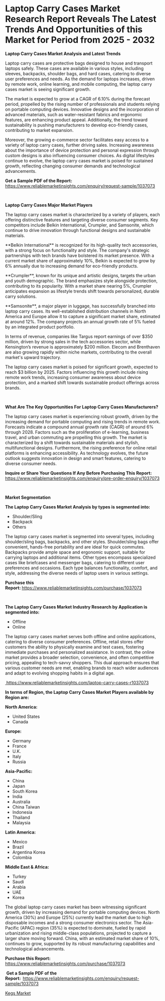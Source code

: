 <p><h1>Laptop Carry Cases Market Research Report Reveals The Latest Trends And Opportunities of this Market for Period from 2025 - 2032</h1></p><p><strong>Laptop Carry Cases Market Analysis and Latest Trends</strong></p>
<p><p>Laptop carry cases are protective bags designed to house and transport laptops safely. These cases are available in various styles, including sleeves, backpacks, shoulder bags, and hard cases, catering to diverse user preferences and needs. As the demand for laptops increases, driven by remote work, online learning, and mobile computing, the laptop carry cases market is seeing significant growth.</p><p>The market is expected to grow at a CAGR of 6.10% during the forecast period, propelled by the rising number of professionals and students relying on portable computing devices. Innovative designs and the incorporation of advanced materials, such as water-resistant fabrics and ergonomic features, are enhancing product appeal. Additionally, the trend toward sustainability is pushing manufacturers to develop eco-friendly cases, contributing to market expansion. </p><p>Moreover, the growing e-commerce sector facilitates easy access to a variety of laptop carry cases, further driving sales. Increasing awareness about the importance of device protection and personal expression through custom designs is also influencing consumer choices. As digital lifestyles continue to evolve, the laptop carry cases market is poised for sustained growth, reflecting changing consumer demands and technological advancements.</p></p>
<p><strong>Get a Sample PDF of the Report:&nbsp;</strong> <a href="https://www.reliablemarketinsights.com/enquiry/request-sample/1037073?utm_campaign=2232&utm_medium=2&utm_source=Github&utm_content=ia&utm_term=04042025&utm_id=laptop-carry-cases">https://www.reliablemarketinsights.com/enquiry/request-sample/1037073</a></p>
<p>&nbsp;</p>
<p><strong>Laptop Carry Cases Major Market Players</strong></p>
<p><p>The laptop carry cases market is characterized by a variety of players, each offering distinctive features and targeting diverse consumer segments. Key competitors include Belkin International, Crumpler, and Samsonite, which continue to drive innovation through functional designs and sustainable materials.</p><p>**Belkin International** is recognized for its high-quality tech accessories, with a strong focus on functionality and style. The company's strategic partnerships with tech brands have bolstered its market presence. With a current market share of approximately 10%, Belkin is expected to grow by 6% annually due to increasing demand for eco-friendly products.</p><p>**Crumpler**, known for its unique and artistic designs, targets the urban and youth demographic. The brand emphasizes style alongside protection, contributing to its popularity. With a market share nearing 5%, Crumpler anticipates expansion as lifestyle trends shift towards personalized, durable carry solutions.</p><p>**Samsonite**, a major player in luggage, has successfully branched into laptop carry cases. Its well-established distribution channels in North America and Europe allow it to capture a significant market share, estimated at around 12%. The company projects an annual growth rate of 5% fueled by an integrated product portfolio.</p><p>In terms of revenue, companies like Targus report earnings of over $350 million, driven by strong sales in the tech accessories sector, while Kensington’s revenue is approximately $200 million. Elecom and Brenthaven are also growing rapidly within niche markets, contributing to the overall market's upward trajectory.</p><p>The laptop carry cases market is poised for significant growth, expected to reach $3 billion by 2025. Factors influencing this growth include rising remote work trends, increasing consumer awareness about device protection, and a marked shift towards sustainable product offerings across brands.</p></p>
<p>&nbsp;</p>
<p><strong>What Are The Key Opportunities For Laptop Carry Cases Manufacturers?</strong></p>
<p><p>The laptop carry cases market is experiencing robust growth, driven by the increasing demand for portable computing and rising trends in remote work. Forecasts indicate a compound annual growth rate (CAGR) of around 6% through 2028. Factors such as the proliferation of e-learning, business travel, and urban commuting are propelling this growth. The market is characterized by a shift towards sustainable materials and stylish, multifunctional designs. Furthermore, the rising preference for online retail platforms is enhancing accessibility. As technology evolves, the future outlook suggests innovation in design and smart features, catering to diverse consumer needs.</p></p>
<p><strong>Inquire or Share Your Questions If Any Before Purchasing This Report:</strong> <a href="https://www.reliablemarketinsights.com/enquiry/pre-order-enquiry/1037073?utm_campaign=2232&utm_medium=2&utm_source=Github&utm_content=ia&utm_term=04042025&utm_id=laptop-carry-cases">https://www.reliablemarketinsights.com/enquiry/pre-order-enquiry/1037073</a></p>
<p>&nbsp;</p>
<p><strong>Market Segmentation</strong></p>
<p><strong>The Laptop Carry Cases Market Analysis by types is segmented into:</strong></p>
<p><ul><li>Shoulder/Sling</li><li>Backpack</li><li>Others</li></ul></p>
<p><p>The laptop carry cases market is segmented into several types, including shoulder/sling bags, backpacks, and other styles. Shoulder/sling bags offer convenient, hands-free portability and are ideal for quick commutes. Backpacks provide ample space and ergonomic support, suitable for carrying laptops and additional items. Other types encompass specialized cases like briefcases and messenger bags, catering to different user preferences and occasions. Each type balances functionality, comfort, and style, addressing the diverse needs of laptop users in various settings.</p></p>
<p><strong>Purchase this Report:&nbsp;</strong><a href="https://www.reliablemarketinsights.com/purchase/1037073?utm_campaign=2232&utm_medium=2&utm_source=Github&utm_content=ia&utm_term=04042025&utm_id=laptop-carry-cases">https://www.reliablemarketinsights.com/purchase/1037073</a></p>
<p>&nbsp;</p>
<p><strong>The Laptop Carry Cases Market Industry Research by Application is segmented into:</strong></p>
<p><ul><li>Offline</li><li>Online</li></ul></p>
<p><p>The laptop carry cases market serves both offline and online applications, catering to diverse consumer preferences. Offline, retail stores offer customers the ability to physically examine and test cases, fostering immediate purchases and personalized assistance. In contrast, the online market provides a broader selection, convenience, and often competitive pricing, appealing to tech-savvy shoppers. This dual approach ensures that various customer needs are met, enabling brands to reach wider audiences and adapt to evolving shopping habits in a digital age.</p></p>
<p><a href="https://www.reliablemarketinsights.com/laptop-carry-cases-r1037073?utm_campaign=2232&utm_medium=2&utm_source=Github&utm_content=ia&utm_term=04042025&utm_id=laptop-carry-cases">&nbsp;https://www.reliablemarketinsights.com/laptop-carry-cases-r1037073</a></p>
<p><strong>In terms of Region, the Laptop Carry Cases Market Players available by Region are:</strong></p>
<p>
    <p> <strong> North America: </strong>
        <ul>
            <li>United States</li>
            <li>Canada</li>
        </ul>
        </p> 
    <p> <strong> Europe: </strong>
        <ul>
            <li>Germany</li>
            <li>France</li>
            <li>U.K.</li>
            <li>Italy</li>
            <li>Russia</li>
        </ul>
        </p> 
    <p> <strong> Asia-Pacific: </strong>
        <ul>
            <li>China</li>
            <li>Japan</li>
            <li>South Korea</li>
            <li>India</li>
            <li>Australia</li>
            <li>China Taiwan</li>
            <li>Indonesia</li>
            <li>Thailand</li>
            <li>Malaysia</li>
        </ul>
        </p> 
    <p> <strong> Latin America: </strong>
        <ul>
            <li>Mexico</li>
            <li>Brazil</li>
            <li>Argentina Korea</li>
            <li>Colombia</li>
        </ul>
        </p> 
    <p> <strong> Middle East & Africa: </strong>
        <ul>
            <li>Turkey</li>
            <li>Saudi</li>
            <li>Arabia</li>
            <li>UAE</li>
            <li>Korea</li>
        </ul>
    </p>
    </p>
<p><p>The global laptop carry cases market has been witnessing significant growth, driven by increasing demand for portable computing devices. North America (30%) and Europe (25%) currently lead the market due to high disposable incomes and a strong consumer electronics sector. The Asia-Pacific (APAC) region (35%) is expected to dominate, fueled by rapid urbanization and rising middle-class populations, projected to capture a larger share moving forward. China, with an estimated market share of 10%, continues to grow, supported by its robust manufacturing capabilities and technological advancements.</p></p>
<p><strong>Purchase this Report: </strong><a href="https://www.reliablemarketinsights.com/purchase/1037073?utm_campaign=2232&utm_medium=2&utm_source=Github&utm_content=ia&utm_term=04042025&utm_id=laptop-carry-cases">https://www.reliablemarketinsights.com/purchase/1037073</a></p>
<p>&nbsp;<strong>Get a Sample PDF of the Report:&nbsp;&nbsp;</strong><a href="https://www.reliablemarketinsights.com/enquiry/request-sample/1037073?utm_campaign=2232&utm_medium=2&utm_source=Github&utm_content=ia&utm_term=04042025&utm_id=laptop-carry-cases">https://www.reliablemarketinsights.com/enquiry/request-sample/1037073</a></p>
<p><strong></strong></p>
<p><p><a href="https://github.com/sca704osol/Market-Research-Report-List-1/blob/main/kegs-market.md?utm_campaign=2232&utm_medium=2&utm_source=Github&utm_content=ia&utm_term=04042025&utm_id=laptop-carry-cases">Kegs Market</a></p></p>